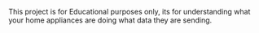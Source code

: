This project is for Educational purposes only, its for understanding what your home appliances are doing what data they are sending. 
